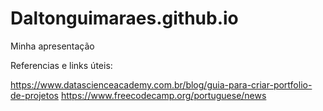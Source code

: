 # Daltonguimaraes.github.io
Minha apresentação

Referencias e links úteis:

https://www.datascienceacademy.com.br/blog/guia-para-criar-portfolio-de-projetos
https://www.freecodecamp.org/portuguese/news
